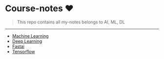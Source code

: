 # Course-notes ❤
> This repo contains all my-notes belongs to AI, ML, DL
---
* [Machine Learning](https://github.com/lkarjun/course-notes/tree/main/Machine%20-Learning)
* [Deep Learning](https://github.com/lkarjun/course-notes/tree/main/Deep%20-Learning)
* [Fastai](https://github.com/lkarjun/course-notes/tree/main/Fastai)
* [Tensorflow](https://github.com/lkarjun/course-notes/tree/main/Tensorflow)
